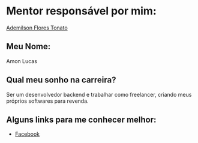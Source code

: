 # Mentor responsável por mim:

[Ademílson Flores Tonato](/profiles/mentors/profiles/ademilson_tonato.md)

## Meu Nome:

Amon Lucas

## Qual meu sonho na carreira?

Ser um desenvolvedor backend e trabalhar como freelancer, criando meus próprios softwares para revenda.

## Alguns links para me conhecer melhor:

- [Facebook](https://www.facebook.com/amon.lucas.7)
